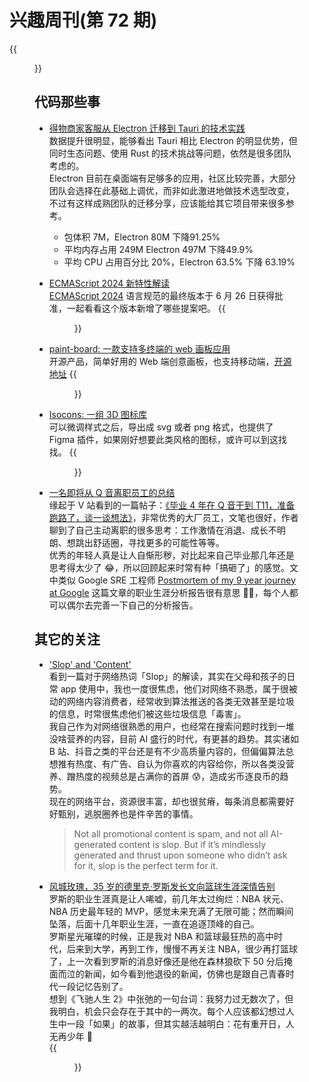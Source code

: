 # 兴趣周刊(第 72 期)


<!--more-->
{{<figure src="https://jiangbao-1258001083.cos.ap-shanghai.myqcloud.com/sunset20240914.jpg" title="夕阳时刻">}}

## 代码那些事
* [得物商家客服从 Electron 迁移到 Tauri 的技术实践](https://mp.weixin.qq.com/s/UxmJxU4-fv9GeRxl2fzOGw)  
数据提升很明显，能够看出 Tauri 相比 Electron 的明显优势，但同时生态问题、使用 Rust 的技术挑战等问题，依然是很多团队考虑的。  
Electron 目前在桌面端有足够多的应用，社区比较完善，大部分团队会选择在此基础上调优，而非如此激进地做技术选型改变，不过有这样成熟团队的迁移分享，应该能给其它项目带来很多参考。
  * 包体积 7M，Electron 80M 下降91.25%
  * 平均内存占用 249M Electron 497M 下降49.9%
  * 平均 CPU 占用百分比 20%，Electron 63.5% 下降 63.19%


* [ECMAScript 2024 新特性解读](https://mp.weixin.qq.com/s/sXQeojB36dAYuYsmS1clfA)  
[ECMAScript 2024](https://tc39.es/ecma262/2024/) 语言规范的最终版本于 6 月 26 日获得批准，一起看看这个版本新增了哪些提案吧。
{{<figure src="https://jiangbao-1258001083.cos.ap-shanghai.myqcloud.com/ecma2024.png">}}

* [paint-board: 一款支持多终端的 web 画板应用](https://songlh.top/paint-board/)  
开源产品，简单好用的 Web 端创意画板，也支持移动端，[开源地址](https://github.com/LHRUN/paint-board)
{{<figure src="https://jiangbao-1258001083.cos.ap-shanghai.myqcloud.com/paintboard.png">}}

* [Isocons: 一组 3D 图标库](https://www.isocons.app/)  
可以微调样式之后，导出成 svg 或者 png 格式，也提供了 Figma 插件，如果刚好想要此类风格的图标，或许可以到这找找。
{{<figure src="https://jiangbao-1258001083.cos.ap-shanghai.myqcloud.com/isocons.png">}}

* [一名即将从 Q 音离职员工的总结](https://blog.ursb.me/posts/2024-summer)  
缘起于 V 站看到的一篇帖子：[《毕业 4 年在 Q 音干到 T11，准备跑路了，谈一谈想法》](https://www.v2ex.com/t/1069344)，非常优秀的大厂员工，文笔也很好，作者聊到了自己主动离职的很多思考：工作激情在消退、成长不明朗、想跳出舒适圈，寻找更多的可能性等等。  
优秀的年轻人真是让人自惭形秽，对比起来自己毕业那几年还是思考得太少了 😂，所以回顾起来时常有种「搞砸了」的感觉。文中类似 Google SRE 工程师 [Postmortem of my 9 year journey at Google](https://www.tinystruggles.com/posts/google_postmortem/) 这篇文章的职业生涯分析报告很有意思 👍🏻，每个人都可以偶尔去完善一下自己的分析报告。

## 其它的关注
* ['Slop' and 'Content'](https://pxlnv.com/blog/slop-and-content/?ref=letters.geekplux.com)  
看到一篇对于网络热词「Slop」的解读，其实在父母和孩子的日常 app 使用中，我也一度很焦虑，他们对网络不熟悉，属于很被动的网络内容消费者，经常收到算法推送的各类无效甚至是垃圾的信息，时常很焦虑他们被这些垃圾信息「毒害」。  
我自己作为对网络很熟悉的用户，也经常在搜索问题时找到一堆没啥营养的内容，目前 AI 盛行的时代，有更甚的趋势。其实诸如 B 站、抖音之类的平台还是有不少高质量内容的，但偏偏算法总想推有热度、有广告、自认为你喜欢的内容给你，所以各类没营养、蹭热度的视频总是占满你的首屏 😰，造成劣币逐良币的趋势。  
现在的网络平台，资源很丰富，却也很贫瘠，每条消息都需要好好甄别，逃脱圈养也是件辛苦的事情。
  > Not all promotional content is spam, and not all AI-generated content is slop. But if it’s mindlessly generated and thrust upon someone who didn’t ask for it, slop is the perfect term for it. 

* [风城玫瑰，35 岁的德里克·罗斯发长文向篮球生涯深情告别](https://news.sina.com.cn/o/2024-09-26/doc-incqnvur1790621.shtml?cre=tianyi&mod=pcspth&loc=1&r=0&rfunc=22&tj=cxvertical_pc_spth&tr=12)  
罗斯的职业生涯真是让人唏嘘，前几年太过绚烂：NBA 状元、NBA 历史最年轻的 MVP，感觉未来充满了无限可能；然而瞬间坠落，后面十几年职业生涯，一直在追逐顶峰的自己。  
罗斯星光璀璨的时候，正是我对 NBA 和篮球最狂热的高中时代，后来到大学，再到工作，慢慢不再关注 NBA，很少再打篮球了，上一次看到罗斯的消息好像还是他在森林狼砍下 50 分后掩面而泣的新闻，如今看到他退役的新闻，仿佛也是跟自己青春时代一段记忆告别了。  
想到《飞驰人生 2》中张弛的一句台词：我努力过无数次了，但我明白，机会只会存在于其中的一两次。每个人应该都幻想过人生中一段「如果」的故事，但其实越活越明白：花有重开日，人无再少年 🌹  
{{<figure src="https://jiangbao-1258001083.cos.ap-shanghai.myqcloud.com/roseretire.jpg" width="500">}}

